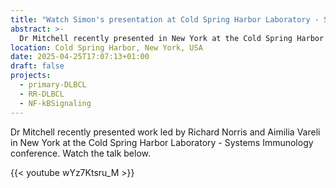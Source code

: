 ```yaml
---
title: "Watch Simon's presentation at Cold Spring Harbor Laboratory - Systems Immunology Conference"
abstract: >-
  Dr Mitchell recently presented in New York at the Cold Spring Harbor Laboratory - Systems Immunology conference. Watch the talk here.
location: Cold Spring Harbor, New York, USA
date: 2025-04-25T17:07:13+01:00
draft: false
projects:
  - primary-DLBCL
  - RR-DLBCL
  - NF-kBSignaling
---
```

Dr Mitchell recently presented work led by Richard Norris and Aimilia Vareli in New York at the Cold Spring Harbor Laboratory - Systems Immunology conference. Watch the talk below.

{{< youtube wYz7Ktsru_M >}}
